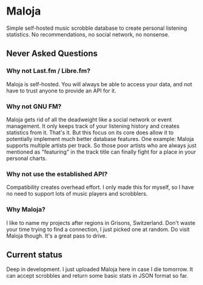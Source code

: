 # Maloja

Simple self-hosted music scrobble database to create personal listening statistics. No recommendations, no social network, no nonsense.

## Never Asked Questions

### Why not Last.fm / Libre.fm?

Maloja is self-hosted. You will always be able to access your data, and not have to trust anyone to provide an API for it.

### Why not GNU FM?

Maloja gets rid of all the deadweight like a social network or event management. It only keeps track of your listening history and creates statistics from it. That's it. But this focus on its core does allow it to potentially implement much better database features. One example: Maloja supports multiple artists per track. So those poor artists who are always just mentioned as "featuring" in the track title can finally fight for a place in your personal charts.

### Why not use the established API?

Compatibility creates overhead effort. I only made this for myself, so I have no need to support lots of music players and scrobblers.

### Why Maloja?

I like to name my projects after regions in Grisons, Switzerland. Don't waste your time trying to find a connection, I just picked one at random. Do visit Maloja though. It's a great pass to drive.

## Current status

Deep in development. I just uploaded Maloja here in case I die tomorrow. It can accept scrobbles and return some basic stats in JSON format so far.
